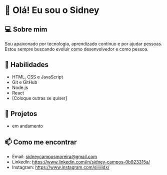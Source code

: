 # 👋 Olá! Eu sou o Sidney

## 💻 Sobre mim
Sou apaixonado por tecnologia, aprendizado contínuo e por ajudar pessoas. Estou sempre buscando evoluir como desenvolvedor e como pessoa.

## 🚀 Habilidades
- HTML, CSS e JavaScript
- Git e GitHub
- Node.js
- React
- [Coloque outras se quiser]

## 📂 Projetos
- em andamento

## 📫 Como me encontrar
- Email: sidneycamposmoreira@gmail.com
- LinkedIn: https://www.linkedin.com/in/sidney-campos-0b923315a/
- Instagram: https://www.instagram.com/siiiiiidx/
